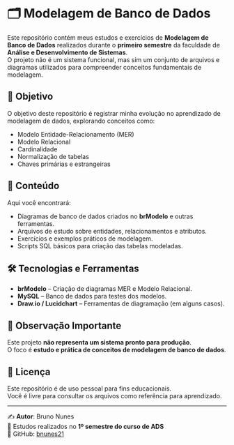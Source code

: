# 🗂️ Modelagem de Banco de Dados

Este repositório contém meus estudos e exercícios de **Modelagem de Banco de Dados** realizados durante o **primeiro semestre** da faculdade de **Análise e Desenvolvimento de Sistemas**.  
O projeto não é um sistema funcional, mas sim um conjunto de arquivos e diagramas utilizados para compreender conceitos fundamentais de modelagem.

## 🎯 Objetivo

O objetivo deste repositório é registrar minha evolução no aprendizado de modelagem de dados, explorando conceitos como:

- Modelo Entidade-Relacionamento (MER)
- Modelo Relacional
- Cardinalidade
- Normalização de tabelas
- Chaves primárias e estrangeiras

## 📂 Conteúdo

Aqui você encontrará:

- Diagramas de banco de dados criados no **brModelo** e outras ferramentas.
- Arquivos de estudo sobre entidades, relacionamentos e atributos.
- Exercícios e exemplos práticos de modelagem.
- Scripts SQL básicos para criação das tabelas modeladas.

## 🛠️ Tecnologias e Ferramentas

- **brModelo** – Criação de diagramas MER e Modelo Relacional.
- **MySQL** – Banco de dados para testes dos modelos.
- **Draw.io / Lucidchart** – Ferramentas de diagramação (em alguns casos).

## 📌 Observação Importante

Este projeto **não representa um sistema pronto para produção**.  
O foco é **estudo e prática de conceitos de modelagem de banco de dados**.

## 📝 Licença

Este repositório é de uso pessoal para fins educacionais.  
Você é livre para consultar os arquivos como referência para aprendizado.

---

✍ **Autor**: Bruno Nunes  
📅 Estudos realizados no **1º semestre do curso de ADS**  
🔗 GitHub: [bnunes21](https://github.com/bnunes21)
